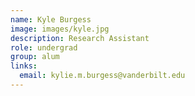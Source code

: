 ```yaml
---
name: Kyle Burgess
image: images/kyle.jpg
description: Research Assistant
role: undergrad
group: alum
links:
  email: kylie.m.burgess@vanderbilt.edu
---
```

